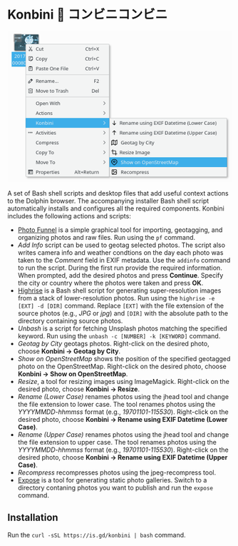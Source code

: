 # Konbini :cherry_blossom: コンビニコンビニ

<img src="konbini.png" alt="Konbini">

A set of Bash shell scripts and desktop files that add useful context actions to the Dolphin browser. The accompanying installer Bash shell script automatically installs and configures all the required components. Konbini includes the following actions and scripts:

- [Photo Funnel](https://github.com/dmpop/photo-funnel) is a simple graphical tool for importing, geotagging, and organizing photos and raw files. Run using the `pf` command.
- *Add Info* script can be used to geotag selected photos. The script also writes camera info and weather condtions on the day each photo was taken to the *Comment* field in EXIF metadata. Use the `addinfo` command to run the script. During the first run provide the required information. When prompted, add the desired photos and press **Continue**. Specify the city or country where the photos were taken and press **OK**.
- [Highrise](https://github.com/dmpop/highrise) is a Bash shell script for generating super-resolution images from a stack of lower-resolution photos. Run using the `highrise -e [EXT] -d [DIR]` command. Replace `[EXT]` with the file extension of the source photos (e.g., *JPG* or *jpg*) and `[DIR]` with the absolute path to the directory containing source photos.
- *Unbash* is a script for fetching Unsplash photos matching the specified keyword. Run using the `unbash -c [NUMBER] -k [KEYWORD]` command.
- *Geotag by City* geotags photos. Right-click on the desired photo, choose **Konbini → Geotag by City**.
- *Show on OpenStreetMap* shows the position of the specified geotagged photo on the OpenStreetMap. Right-click on the desired photo, choose **Konbini → Show on OpenStreetMap**.
- *Resize*, a tool for resizing images using ImageMagick. Right-click on the desired photo, choose **Konbini → Resize**.
- *Rename (Lower Case)* renames photos using the jhead tool and change the file extension to lower case. The tool renames photos using the *YYYYMMDD-hhmmss* format (e.g., *19701101-115530*). Right-click on the desired photo, choose **Konbini → Rename using EXIF Datetime (Lower Case)**.
- *Rename (Upper Case)* renames photos using the jhead tool and change the file extension to upper case. The tool renames photos using the *YYYYMMDD-hhmmss* format (e.g., *19701101-115530*). Right-click on the desired photo, choose **Konbini → Rename using EXIF Datetime (Upper Case)**.
- *Recompress* recompresses photos using the jpeg-recompress tool.
- [Expose](https://github.com/Jack000/Expose) is a tool for generating static photo galleries. Switch to a directory contaning photos you want to publish and run the `expose` command.

## Installation

Run the `curl -sSL https://is.gd/konbini | bash` command.
